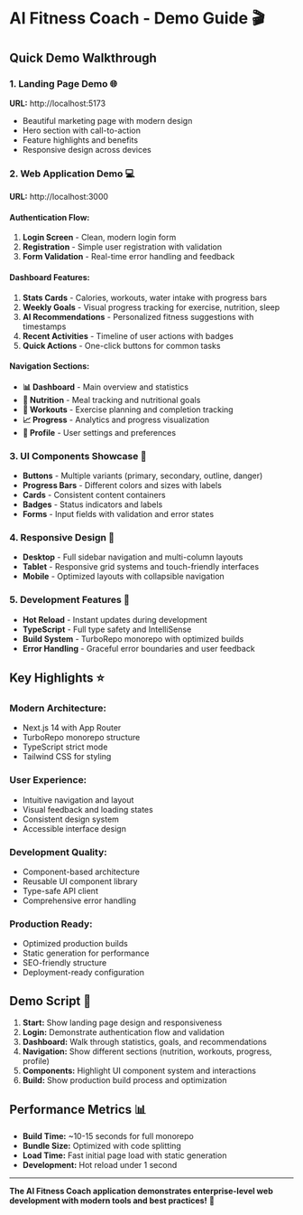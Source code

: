 # AI Fitness Coach - Demo Guide 🎬

## Quick Demo Walkthrough

### 1. **Landing Page Demo** 🌐
**URL:** http://localhost:5173
- Beautiful marketing page with modern design
- Hero section with call-to-action
- Feature highlights and benefits
- Responsive design across devices

### 2. **Web Application Demo** 💻
**URL:** http://localhost:3000

#### **Authentication Flow:**
1. **Login Screen** - Clean, modern login form
2. **Registration** - Simple user registration with validation
3. **Form Validation** - Real-time error handling and feedback

#### **Dashboard Features:**
1. **Stats Cards** - Calories, workouts, water intake with progress bars
2. **Weekly Goals** - Visual progress tracking for exercise, nutrition, sleep
3. **AI Recommendations** - Personalized fitness suggestions with timestamps
4. **Recent Activities** - Timeline of user actions with badges
5. **Quick Actions** - One-click buttons for common tasks

#### **Navigation Sections:**
- **📊 Dashboard** - Main overview and statistics
- **🍎 Nutrition** - Meal tracking and nutritional goals
- **💪 Workouts** - Exercise planning and completion tracking
- **📈 Progress** - Analytics and progress visualization
- **👤 Profile** - User settings and preferences

### 3. **UI Components Showcase** 🎨
- **Buttons** - Multiple variants (primary, secondary, outline, danger)
- **Progress Bars** - Different colors and sizes with labels
- **Cards** - Consistent content containers
- **Badges** - Status indicators and labels
- **Forms** - Input fields with validation and error states

### 4. **Responsive Design** 📱
- **Desktop** - Full sidebar navigation and multi-column layouts
- **Tablet** - Responsive grid systems and touch-friendly interfaces
- **Mobile** - Optimized layouts with collapsible navigation

### 5. **Development Features** 🔧
- **Hot Reload** - Instant updates during development
- **TypeScript** - Full type safety and IntelliSense
- **Build System** - TurboRepo monorepo with optimized builds
- **Error Handling** - Graceful error boundaries and user feedback

## Key Highlights ⭐

### **Modern Architecture:**
- Next.js 14 with App Router
- TurboRepo monorepo structure
- TypeScript strict mode
- Tailwind CSS for styling

### **User Experience:**
- Intuitive navigation and layout
- Visual feedback and loading states
- Consistent design system
- Accessible interface design

### **Development Quality:**
- Component-based architecture
- Reusable UI component library
- Type-safe API client
- Comprehensive error handling

### **Production Ready:**
- Optimized production builds
- Static generation for performance
- SEO-friendly structure
- Deployment-ready configuration

## Demo Script 📝

1. **Start:** Show landing page design and responsiveness
2. **Login:** Demonstrate authentication flow and validation
3. **Dashboard:** Walk through statistics, goals, and recommendations
4. **Navigation:** Show different sections (nutrition, workouts, progress, profile)
5. **Components:** Highlight UI component system and interactions
6. **Build:** Show production build process and optimization

## Performance Metrics 📊

- **Build Time:** ~10-15 seconds for full monorepo
- **Bundle Size:** Optimized with code splitting
- **Load Time:** Fast initial page load with static generation
- **Development:** Hot reload under 1 second

---

**The AI Fitness Coach application demonstrates enterprise-level web development with modern tools and best practices!** 🚀
